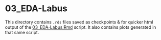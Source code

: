 # 03_EDA-Labus

This directory contains `.rds` files saved as checkpoints & for quicker html output of the [03_EDA-Labus.Rmd](../../../../scripts/analysis-individual/Labus-2017/03_EDA-Labus.Rmd) script.
It also contains plots generated in that same script.